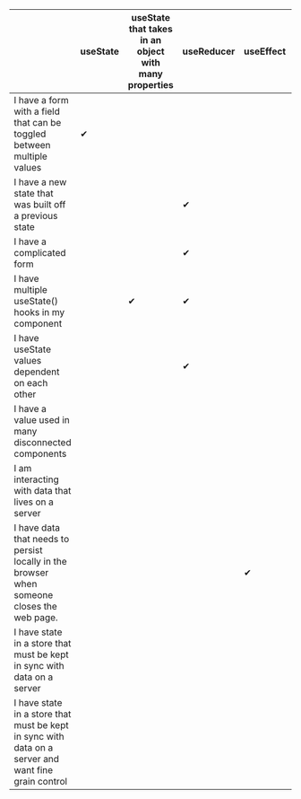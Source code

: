 |                                                                                                      	| useState 	| useState that takes  in an object with  many properties 	| useReducer 	| useEffect 	| 3rd party React Forms 	| useContext 	| Redux 	| Saga 	| Thunk 	| Fetch 	| Axios 	| React Query 	| Local Storage 	|   	|
|------------------------------------------------------------------------------------------------------	|----------	|---------------------------------------------------------	|------------	|-----------	|-----------------------	|------------	|-------	|------	|-------	|-------	|-------	|-------------	|---------------	|---	|
| I have a form with a field that can be toggled between  multiple values                              	| ✔        	|                                                         	|            	|           	|                       	|            	|       	|      	|       	|       	|       	|             	|               	|   	|
| I have a new state that was built off a previous state                                               	|          	|                                                         	| ✔          	|           	|                       	|            	|       	|      	|       	|       	|       	|             	|               	|   	|
| I have a complicated form                                                                            	|          	|                                                         	| ✔          	|           	| ✔                     	|            	|       	|      	|       	|       	|       	|             	|               	|   	|
| I have multiple useState() hooks in my component                                                     	|          	| ✔                                                       	| ✔          	|           	|                       	|            	|       	|      	|       	|       	|       	|             	|               	|   	|
| I have useState values dependent on each other                                                       	|          	|                                                         	| ✔          	|           	|                       	|            	|       	|      	|       	|       	|       	|             	|               	|   	|
| I have a value used in many disconnected components                                                  	|          	|                                                         	|            	|           	|                       	| ✔          	| ✔     	|      	|       	|       	|       	|             	|               	|   	|
| I am interacting with data that lives on a server                                                    	|          	|                                                         	|            	|           	|                       	|            	|       	|      	|       	| ✔     	| ✔     	| ✔           	|               	|   	|
| I have data that needs to persist locally in the browser  when someone closes the web page.          	|          	|                                                         	|            	| ✔         	|                       	|            	|       	|      	|       	|       	|       	|             	| ✔             	|   	|
| I have state in a store that must be kept in sync with  data on a server                             	|          	|                                                         	|            	|           	|                       	|            	|     ✔ 	| ✔    	| ✔     	|       	|       	|             	|               	|   	|
| I have state in a store that must be kept in sync with  data on a server and want fine grain control 	|          	|                                                         	|            	|           	|                       	|            	|   ✔   	| ✔    	|       	|       	|       	|             	|               	|   	|
